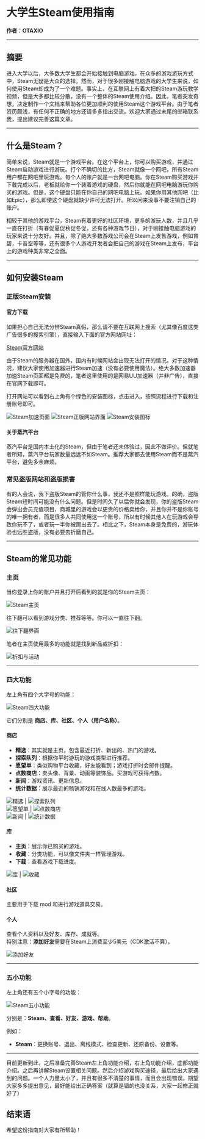 # 大学生Steam使用指南
**作者：OTAXIO**

---

## 摘要
进入大学以后，大多数大学生都会开始接触到电脑游戏。在众多的游戏游玩方式中，Steam无疑是大众的选择。然而，对于很多刚接触电脑游戏的大学生来说，如何使用Steam却成为了一个难题。事实上，在互联网上有着大把的Steam游玩教学视频，但是大多都比较分散，没有一个整体的Steam使用介绍。因此，笔者突发奇想，决定制作一个文档来帮助各位更加顺利的使用Steam这个游戏平台。由于笔者资历颇浅，有任何不正确的地方还请多多指出交流。欢迎大家通过末尾的邮箱联系我，提出建议完善这篇文章。

---

## 什么是Steam？
简单来说，Steam就是一个游戏平台。在这个平台上，你可以购买游戏，并通过Steam启动游戏进行游玩。打个不确切的比方，Steam就像一个网吧，所有Steam用户都在网吧里玩游戏。每个人的账户就是一台网吧电脑。你在Steam购买游戏并下载完成以后，老板就给你一个装着游戏的硬盘，然后你就能在网吧电脑游玩你购买的游戏。但是，这个硬盘只能在你自己的网吧电脑上玩。如果你用其他网吧（比如Epic），那么即使这个硬盘就缺少许可无法打开。所以闲来没事不要注销自己的账户。

相较于其他的游戏平台，Steam有着更好的社区环境，更多的游玩人数，并且几乎一直在打折（有春促夏促秋促冬促，还有各种游戏节日），对于刚接触电脑游戏的玩家来说十分友好。并且，除了绝大多数游戏公司会在Steam上发售游戏，例如育碧，卡普空等等，还有很多个人游戏开发者会把自己的游戏在Steam上发布，平台上的游戏种类非常之全面。

---

## 如何安装Steam

### 正版Steam安装

#### 官方下载
如果担心自己无法分辨Steam真假，那么请不要在互联网上搜索（尤其像百度这类广告很多的搜索引擎），直接输入下面的官方网站网址：

[Steam官方网站](https://store.steampowered.com/)

由于Steam的服务器在国外，国内有时候网站会出现无法打开的情况。对于这种情况，建议大家使用加速器进行Steam加速（没有必要使用魔法）。绝大多数加速器加速Steam页面都是免费的，笔者这里使用的是网易UU加速器（并非广告），直接在官网下载即可。

打开网站可以看到右上角有个绿色的安装图标，点击进入，按照流程进行下载和注册账号即可。

![Steam加速页面](图/uu加速器.png)
![Steam正版网站界面](图/Steam网页.png)
![Steam安装图标](图/安装图标.png)

#### 关于蒸汽平台
蒸汽平台是国内本土化的Steam，但由于笔者还未体验过，因此不做评价。但就笔者所知，蒸汽平台玩家数量远远不如Steam。推荐大家都去使用Steam而不是蒸汽平台，避免多余麻烦。

### 常见盗版网站和盗版损害
有的人会说，我下盗版Steam的管你什么事，我还不是照样能玩游戏。的确，盗版Steam短时间可能没有什么问题。但是时间久了以后你就会发现，你的盗版Steam会弹出会员充值项目，商城里的游戏会以更贵的价格卖给你，并且你并不是你账号的唯一拥有者，而是很多人共同使用这一个账号，所以有时候其他人在玩游戏会导致你玩不了，或者玩一半你被踢出去了。相比之下，Steam本身是免费的，游玩体验也远胜盗版，没有必要去折磨自己。

---

## Steam的常见功能

### 主页
当你登录上你的账户并且打开后看到的就是你的Steam主页：

![Steam主页](图/Steam主页.png)

往下翻可以看到游戏分类、推荐等等。你可以一直往下翻。

![往下翻界面](图/往下翻.png)

笔者在主页使用最多的功能就是找到新品或折扣：

![折扣与活动](图/折扣与活动.png)

---

### 四大功能
左上角有四个大字号的功能：

![Steam四大功能](图/主要四功能.png)

它们分别是 **商店、库、社区、个人（用户名称）**。

#### 商店
- **精选**：其实就是主页，包含最近打折、新出的、热门的游戏。
- **探索队列**：根据你平时游玩的游戏类型进行推荐。
- **愿望单**：类似购物平台收藏，好友能看到；游戏打折时会邮件提醒。
- **点数商店**：卖头像、背景、动画等装饰品。买游戏可获得点数。
- **新闻**：游戏资讯、更新信息。
- **统计数据**：展示最近的畅销游戏和在线人数最多的游戏。

![精选](图/Steam主页.png) | ![探索队列](图/探索队列.png)  
![愿望单](图/愿望单.png) | ![点数商店](图/点数商店.png)  
![新闻](图/新闻中心.png) | ![统计数据](图/统计数据.png)  

#### 库
- **主页**：展示你已购买的游戏。
- **收藏**：分类功能，可以像文件夹一样管理游戏。
- **下载**：查看游戏下载进度。

![库](图/库.png) | ![收藏](图/收藏.png)  

#### 社区
主要用于下载 mod 和进行游戏道具交易。

#### 个人
查看个人资料以及好友、库存、成就等。  
特别注意：**添加好友**需要在Steam上消费至少5美元（CDK激活不算）。

![添加好友](图/添加好友.png)

---

### 五小功能
左上角还有五个小字号的功能：

![Steam五小功能](图/主要四功能.png)

分别是：**Steam、查看、好友、游戏、帮助**。  

例如：
- **Steam**：更换账号、退出、离线模式、检查更新、还原备份、设置等。

---

目前更新到此，之后准备完善Steam左上角功能介绍，右上角功能介绍，底部功能介绍。之后再讲解Steam设置相关问题。然后介绍游戏购买途径，最后给出大家遇到的问题。一个人力量太小了，并且有很多不清楚的事情，而且会出现错误。期望大家多多提出意见，最好能给出正确答案（就算是错的也没关系，大家一起修正就好了）
## 结束语
希望这份指南对大家有所帮助！
